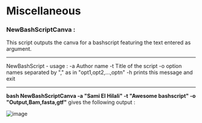 # Miscellaneous

### NewBashScriptCanva :

This script outputs the canva for a bashscript featuring the text entered as argument.

-------------------------------------------------------
NewBashScript - usage :
-a Author name
-t Title of the script
-o option names separated by "," as in "opt1,opt2,...,optn"
-h prints this message and exit

-------------------------------------------------------

**bash NewBashScriptCanva -a "Sami El Hilali" -t "Awesome bashscript" -o "Output,Bam,fasta,gtf"** gives the following output :

![image](https://user-images.githubusercontent.com/37333782/171440249-bff4ef67-1329-456b-a336-7e2dff09d471.png)

